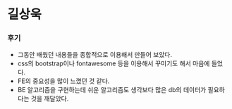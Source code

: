 # 길상욱
### 후기
- 그동안 배웠던 내용들을 종합적으로 이용해서 만들어 보았다.
- css의 bootstrap이나 fontawesome 등을 이용해서 꾸미기도 해서 마음에 들었다.
- FE의 중요성을 많이 느꼈던 것 같다.
- BE 알고리즘을 구현하는데 쉬운 알고리즘도 생각보다 많은 db의 데이터가 필요하다는 것을 깨달았다.